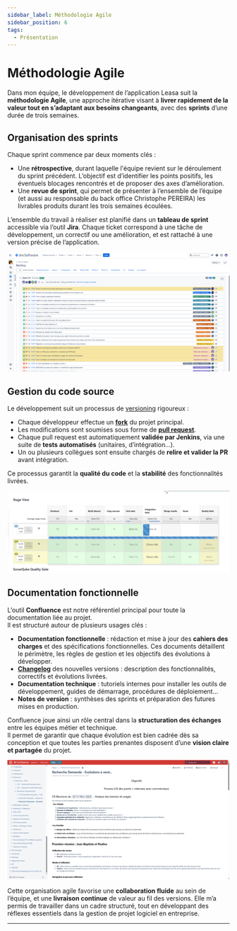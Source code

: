 ```yaml
---
sidebar_label: Méthodologie Agile
sidebar_position: 6
tags: 
  - Présentation
---
```


# Méthodologie Agile

Dans mon équipe, le développement de l’application Leasa suit la **méthodologie Agile**, une approche itérative visant à **livrer rapidement de la valeur tout en s’adaptant aux besoins changeants**, avec des **sprints** d’une durée de trois semaines.

## Organisation des sprints

Chaque sprint commence par deux moments clés :

- Une **rétrospective**, durant laquelle l'équipe revient sur le déroulement du sprint précédent. L’objectif est d’identifier les points positifs, les éventuels blocages rencontrés et de proposer des axes d’amélioration.
- Une **revue de sprint**, qui permet de présenter à l’ensemble de l’équipe (et aussi au responsable du back office  Christophe PEREIRA) les livrables produits durant les trois semaines écoulées.

L’ensemble du travail à réaliser est planifié dans un **tableau de sprint** accessible via l’outil **Jira**. Chaque ticket correspond à une tâche de développement, un correctif ou une amélioration, et est rattaché à une version précise de l’application.

[![Image de Jira](Jira.png)](Jira.png)

## Gestion du code source

Le développement suit un processus de [versioning](../glossaire/Vocab.md#versioning) rigoureux :

- Chaque développeur effectue un **[fork](../glossaire/Vocab.md#fork)** du projet principal.
- Les modifications sont soumises sous forme de **[pull request](../glossaire/Vocab.md#pull-request)**.
- Chaque pull request est automatiquement **validée par Jenkins**, via une suite de **tests automatisés** (unitaires, d’intégration...).
- Un ou plusieurs collègues sont ensuite chargés de **relire et valider la PR** avant intégration.

Ce processus garantit la **qualité du code** et la **stabilité** des fonctionnalités livrées.

[![jenkins](jenkins.png)](jenkins.png)

## Documentation fonctionnelle

L’outil **Confluence** est notre référentiel principal pour toute la documentation liée au projet.  
Il est structuré autour de plusieurs usages clés :

- **Documentation fonctionnelle** : rédaction et mise à jour des **cahiers des charges** et des spécifications fonctionnelles. Ces documents détaillent le périmètre, les règles de gestion et les objectifs des évolutions à développer.  
- **[Changelog](../glossaire/Vocab.md#changelog)** des nouvelles versions : description des fonctionnalités, correctifs et évolutions livrées.
- **Documentation technique** : tutoriels internes pour installer les outils de développement, guides de démarrage, procédures de déploiement...
- **Notes de version** : synthèses des sprints et préparation des futures mises en production.

Confluence joue ainsi un rôle central dans la **structuration des échanges** entre les équipes métier et technique.  
Il permet de garantir que chaque évolution est bien cadrée dès sa conception et que toutes les parties prenantes disposent d’une **vision claire et partagée** du projet.

![confluence](confluence.png)

Cette organisation agile favorise une **collaboration fluide** au sein de l’équipe, et une **livraison continue** de valeur au fil des versions. Elle m’a permis de travailler dans un cadre structuré, tout en développant des réflexes essentiels dans la gestion de projet logiciel en entreprise.

---
